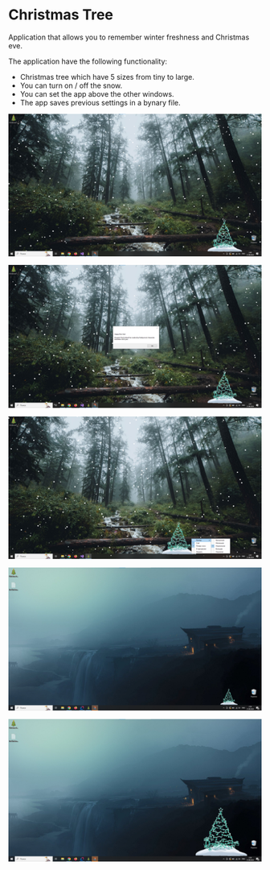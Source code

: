 # Christmas Tree

Application that allows you to remember winter freshness and Christmas eve.

The application have the following functionality:

- Christmas tree which have 5 sizes from tiny to large.
- You can turn on / off the snow.
- You can set the app above the other windows.
- The app saves previous settings in a bynary file.

![Window.png](materials%2Fpictures%2FWindow.png)

![About_application.png](materials%2Fpictures%2FAbout_application.png)

![Settings.png](materials%2Fpictures%2FSettings.png)

![Tiny_size.png](materials%2Fpictures%2FTiny_size.png)

![Large_size.png](materials%2Fpictures%2FLarge_size.png)